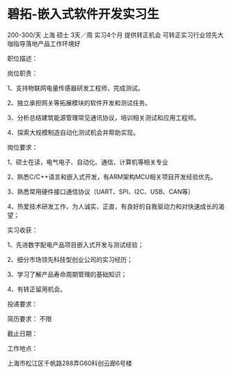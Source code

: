 # 碧拓-嵌入式软件开发实习生

200-300/天 上海 硕士 3天／周 实习4个月 提供转正机会
可转正实习行业领先大咖指导落地产品工作环境好

职位描述：

岗位职责：

1、支持物联网电量传感器研发工程师，完成测试。

2、独立承担网关等拓展模块的软件开发和测试任务。

3、分析总结建筑能源管理常见通讯协议，培训相关测试和应用工程师。

4、探索大规模制造自动化测试机会并帮助实现。

岗位要求：

1、硕士在读，电气电子、自动化、通信、计算机等相关专业

2、熟悉C/C++语言和嵌入式开发，有ARM架构MCU相关项目开发经验优先。

3、熟悉常用硬件接口通信协议（UART、SPI、I2C、USB、CAN等）

4、热爱技术研发工作，为人诚实、正直，有良好的自我驱动力和对快速成长的渴望；

实习收获：

1、先进数字配电产品项目嵌入式开发与测试经验；

2、细分市场领先科技型创业公司的实习经历；

3、学习了解产品寿命周期管理的基础知识；

4、有转正留用机会。

投递要求：

简历要求： 不限

截止日期：

工作地点：

上海市松江区千帆路288弄G60科创云廊6号楼